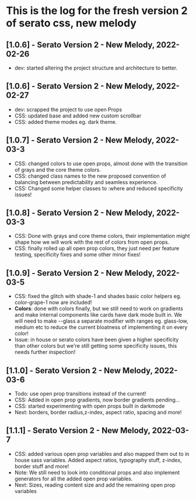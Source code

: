# This is the log for the fresh version 2 of serato css, new melody

## [1.0.6] - Serato Version 2 - New Melody, 2022-02-26

- dev: started altering the project structure and architecture to better.

## [1.0.6] - Serato Version 2 - New Melody, 2022-02-27

- dev: scrapped the project to use open Props
- CSS: updated base and added new custom scrollbar
- CSS: added theme modes eg. dark theme.

## [1.0.7] - Serato Version 2 - New Melody, 2022-03-3

- CSS: changed colors to use open props, almost done with the transition of grays and the core theme colors.
- CSS: changed class names to the new proposed convention of balancing between predictability and seamless experience.
- CSS: Changed some helper classes to :where and reduced specificity issues!

## [1.0.8] - Serato Version 2 - New Melody, 2022-03-3

- CSS: Done with grays and core theme colors, their implementation might shape how we will work with the rest of colors from open props.
- CSS: finally rolled up all open prop colors, they just need per feature testing, specificity fixes and some other minor fixes!

## [1.0.9] - Serato Version 2 - New Melody, 2022-03-5

- CSS: fixed the glitch with shade-1 and shades basic color helpers eg. color-grape-1 now are included!
- **Colors**: done with colors finally, but we still need to work on gradients and make internal components like cards have dark mode built in. We will need to make --glass a separate modifier with ranges eg. glass-low, medium etc to reduce the current bloatness of implementing it on every color!
- Issue: in house or serato colors have been given a higher specificity than other colors but we're still getting some specificity issues, this needs further inspection!

## [1.1.0] - Serato Version 2 - New Melody, 2022-03-6

- Todo: use open prop transitions instead of the current!
- CSS: Added in open prop gradients, now border gradients pending...
- CSS: started experimenting with open props built in darkmode
- Next: borders, border radius,z-index, aspect ratio, spacing and more!

## [1.1.1] - Serato Version 2 - New Melody, 2022-03-7

- CSS: added various open prop variables and also mapped them out to in house sass variables. Added aspect ratios, typography stuff, z-index, border stuff and more!
- Note: We still need to look into conditional props and also implement generators for all the added open prop variables.
- Next: Sizes, reading content size and add the remaining open prop variables

<!-- Todo: Fix custom scrollbar for firefox, eg. add block padding! -->

